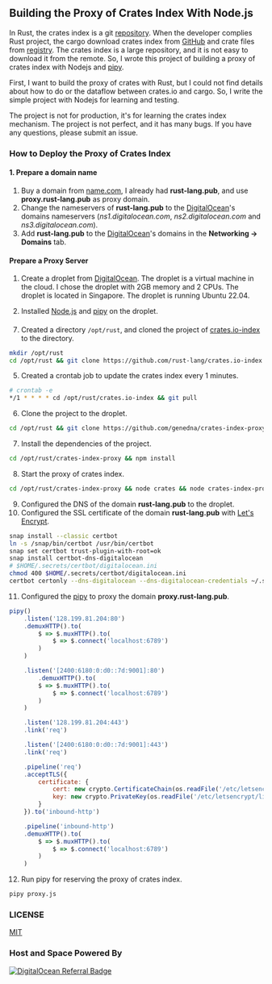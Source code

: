 ## Building the Proxy of Crates Index With Node.js

In Rust, the crates index is a git [repository](https://github.com/rust-lang/crates.io-index). When the developer complies Rust project, the cargo download crates index from [GitHub](https://github.com) and crate files from [registry](https://crates.io). The crates index is a large repository, and it is not easy to download it from the remote. So, I wrote this project of building a proxy of crates index with Nodejs and [pipy](https://flomesh.io).

First, I want to build the proxy of crates with Rust, but I could not find details about how to do or the dataflow between crates.io and cargo. So, I write the simple project with Nodejs for learning and testing.

The project is not for production, it's for learning the crates index mechanism. The project is not perfect, and it has many bugs. If you have any questions, please submit an issue.

### How to Deploy the Proxy of Crates Index

#### 1. Prepare a domain name

1. Buy a domain from [name.com](https://name.com), I already had **rust-lang.pub**, and use **proxy.rust-lang.pub** as proxy domain.
2. Change the nameservers of **rust-lang.pub** to the [DigitalOcean](https://m.do.co/c/bbf00c247f50)'s domains nameservers (_ns1.digitalocean.com_, _ns2.digitalocean.com_ and _ns3.digitalocean.com_).
3. Add **rust-lang.pub** to the [DigitalOcean](https://m.do.co/c/bbf00c247f50)'s domains in the **Networking -> Domains** tab.

#### Prepare a Proxy Server

1. Create a droplet from [DigitalOcean](https://m.do.co/c/bbf00c247f50). The droplet is a virtual machine in the cloud. I chose the droplet with 2GB memory and 2 CPUs. The droplet is located in Singapore. The droplet is running Ubuntu 22.04.

2. Installed [Node.js](https://nodejs.org/en/) and [pipy](https://flomesh.io) on the droplet.
#### 
7. Created a directory `/opt/rust`, and cloned the project of [crates.io-index](https://github.com/rust-lang/crates.io-index) to the directory.
```bash
mkdir /opt/rust
cd /opt/rust && git clone https://github.com/rust-lang/crates.io-index.git
```
5. Created a crontab job to update the crates index every 1 minutes.
```bash
# crontab -e
*/1 * * * * cd /opt/rust/crates.io-index && git pull
```
6. Clone the project to the droplet.
```bash
cd /opt/rust && git clone https://github.com/genedna/crates-index-proxy.git
```
7. Install the dependencies of the project.
```bash
cd /opt/rust/crates-index-proxy && npm install
```
8. Start the proxy of crates index.
```bash
cd /opt/rust/crates-index-proxy && node crates && node crates-index-proxy.js 
```
9. Configured the DNS of the domain **rust-lang.pub** to the droplet.
10. Configured the SSL certificate of the domain **rust-lang.pub** with [Let's Encrypt](https://letsencrypt.org/).
```bash
snap install --classic certbot
ln -s /snap/bin/certbot /usr/bin/certbot
snap set certbot trust-plugin-with-root=ok
snap install certbot-dns-digitalocean
# $HOME/.secrets/certbot/digitalocean.ini
chmod 400 $HOME/.secrets/certbot/digitalocean.ini
certbot certonly --dns-digitalocean --dns-digitalocean-credentials ~/.secrets/certbot/digitalocean.ini -d rust-lang.pub -d '*.rust-lang.pub'
```
11. Configured the [pipy](https://flomesh.io) to proxy the domain **proxy.rust-lang.pub**.
```javascript
pipy()
    .listen('128.199.81.204:80')
    .demuxHTTP().to(
        $ => $.muxHTTP().to(
            $ => $.connect('localhost:6789')
        )
    )

    .listen('[2400:6180:0:d0::7d:9001]:80')
        .demuxHTTP().to(
        $ => $.muxHTTP().to(
            $ => $.connect('localhost:6789')
        )
    )

    .listen('128.199.81.204:443')
    .link('req')

    .listen('[2400:6180:0:d0::7d:9001]:443')
    .link('req')

    .pipeline('req')
    .acceptTLS({
        certificate: {
            cert: new crypto.CertificateChain(os.readFile('/etc/letsencrypt/live/rust-lang.pub/fullchain.pem')),
            key: new crypto.PrivateKey(os.readFile('/etc/letsencrypt/live/rust-lang.pub/privkey.pem')),
        }
    }).to('inbound-http')

    .pipeline('inbound-http')
    .demuxHTTP().to(
        $ => $.muxHTTP().to(
            $ => $.connect('localhost:6789')
        )
    )
```
12. Run pipy for reserving the proxy of crates index.
```bash
pipy proxy.js
```

### LICENSE

[MIT](LICENSE) 

### Host and Space Powered By

[![DigitalOcean Referral Badge](https://web-platforms.sfo2.digitaloceanspaces.com/WWW/Badge%202.svg)](https://www.digitalocean.com/?refcode=bbf00c247f50&utm_campaign=Referral_Invite&utm_medium=Referral_Program&utm_source=badge)